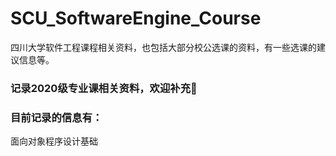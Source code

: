 # SCU_SoftwareEngine_Course
四川大学软件工程课程相关资料，也包括大部分校公选课的资料，有一些选课的建议信息等。

### 记录2020级专业课相关资料，欢迎补充👏

### 目前记录的信息有：

面向对象程序设计基础


